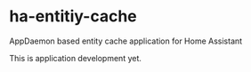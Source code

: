 # ha-entitiy-cache
AppDaemon based entity cache application for Home Assistant

This is application development yet.
